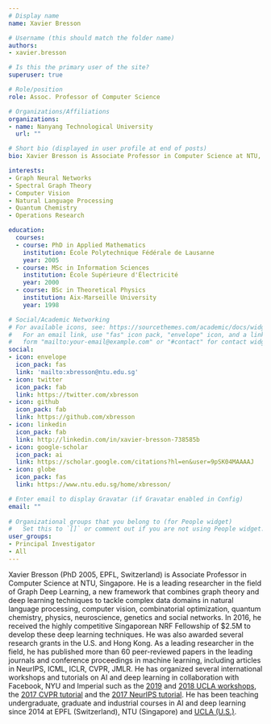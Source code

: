 ```yaml
---
# Display name
name: Xavier Bresson

# Username (this should match the folder name)
authors:
- xavier.bresson

# Is this the primary user of the site?
superuser: true

# Role/position
role: Assoc. Professor of Computer Science

# Organizations/Affiliations
organizations:
- name: Nanyang Technological University
  url: ""

# Short bio (displayed in user profile at end of posts)
bio: Xavier Bresson is Associate Professor in Computer Science at NTU, Singapore. He is a leading researcher in the field of Graph Deep Learning, a new framework that combines graph theory and deep learning techniques.

interests:
- Graph Neural Networks
- Spectral Graph Theory
- Computer Vision
- Natural Language Processing
- Quantum Chemistry
- Operations Research

education:
  courses:
  - course: PhD in Applied Mathematics
    institution: École Polytechnique Fédérale de Lausanne
    year: 2005
  - course: MSc in Information Sciences
    institution: École Supérieure d'Électricité
    year: 2000
  - course: BSc in Theoretical Physics
    institution: Aix-Marseille University
    year: 1998

# Social/Academic Networking
# For available icons, see: https://sourcethemes.com/academic/docs/widgets/#icons
#   For an email link, use "fas" icon pack, "envelope" icon, and a link in the
#   form "mailto:your-email@example.com" or "#contact" for contact widget.
social:
- icon: envelope
  icon_pack: fas
  link: 'mailto:xbresson@ntu.edu.sg'
- icon: twitter
  icon_pack: fab
  link: https://twitter.com/xbresson
- icon: github
  icon_pack: fab
  link: https://github.com/xbresson
- icon: linkedin
  icon_pack: fab
  link: http://linkedin.com/in/xavier-bresson-738585b
- icon: google-scholar
  icon_pack: ai
  link: https://scholar.google.com/citations?hl=en&user=9pSK04MAAAAJ
- icon: globe
  icon_pack: fas
  link: https://www.ntu.edu.sg/home/xbresson/

# Enter email to display Gravatar (if Gravatar enabled in Config)
email: ""
  
# Organizational groups that you belong to (for People widget)
#   Set this to `[]` or comment out if you are not using People widget.  
user_groups:
- Principal Investigator
- All
---
```


Xavier Bresson (PhD 2005, EPFL, Switzerland) is Associate Professor in Computer Science at NTU, Singapore. He is a leading researcher in the field of Graph Deep Learning, a new framework that combines graph theory and deep learning techniques to tackle complex data domains in natural language processing, computer vision, combinatorial optimization, quantum chemistry, physics, neuroscience, genetics and social networks. In 2016, he received the highly competitive Singaporean NRF Fellowship of $2.5M to develop these deep learning techniques.  He was also awarded several research grants in the U.S. and Hong Kong. As a leading researcher in the field, he has published more than 60 peer-reviewed papers in the leading journals and conference proceedings in machine learning, including articles in NeurIPS, ICML, ICLR, CVPR, JMLR. He has organized several international workshops and tutorials on AI and deep learning in collaboration with Facebook, NYU and Imperial such as the [2019](https://bit.ly/2N65idn) and [2018 UCLA workshops](https://bit.ly/2TC0hug), the [2017 CVPR tutorial](https://bit.ly/2vJbRa0) and the [2017 NeurIPS tutorial](https://bit.ly/2YsFvOx). He has been teaching undergraduate, graduate and industrial courses in AI and deep learning since 2014 at EPFL (Switzerland), NTU (Singapore) and [UCLA (U.S.)](https://bit.ly/2FuDQAF).
